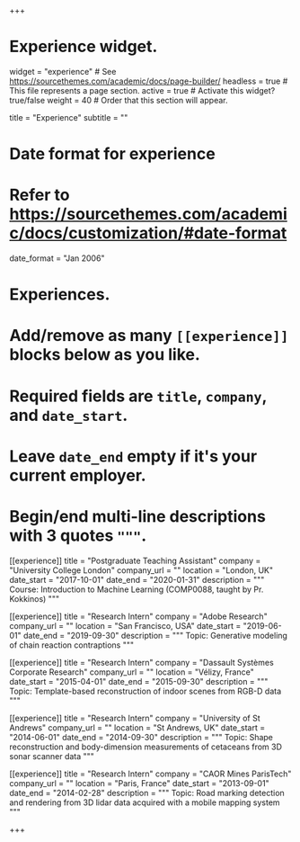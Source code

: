+++
# Experience widget.
widget = "experience"  # See https://sourcethemes.com/academic/docs/page-builder/
headless = true  # This file represents a page section.
active = true  # Activate this widget? true/false
weight = 40  # Order that this section will appear.

title = "Experience"
subtitle = ""

# Date format for experience
#   Refer to https://sourcethemes.com/academic/docs/customization/#date-format
date_format = "Jan 2006"

# Experiences.
#   Add/remove as many `[[experience]]` blocks below as you like.
#   Required fields are `title`, `company`, and `date_start`.
#   Leave `date_end` empty if it's your current employer.
#   Begin/end multi-line descriptions with 3 quotes `"""`.
[[experience]]
  title = "Postgraduate Teaching Assistant"
  company = "University College London"
  company_url = ""
  location = "London, UK"
  date_start = "2017-10-01"
  date_end = "2020-01-31"
  description = """
  Course: Introduction to Machine Learning (COMP0088, taught by Pr. Kokkinos)
  """

[[experience]]
  title = "Research Intern"
  company = "Adobe Research"
  company_url = ""
  location = "San Francisco, USA"
  date_start = "2019-06-01"
  date_end = "2019-09-30"
  description = """
  Topic: Generative modeling of chain reaction contraptions
  """

[[experience]]
  title = "Research Intern"
  company = "Dassault Systèmes Corporate Research"
  company_url = ""
  location = "Vélizy, France"
  date_start = "2015-04-01"
  date_end = "2015-09-30"
  description = """
  Topic: Template-based reconstruction of indoor scenes from RGB-D data
  """

[[experience]]
  title = "Research Intern"
  company = "University of St Andrews"
  company_url = ""
  location = "St Andrews, UK"
  date_start = "2014-06-01"
  date_end = "2014-09-30"
  description = """
  Topic: Shape reconstruction and body-dimension measurements of cetaceans from 3D sonar scanner data
  """

[[experience]]
  title = "Research Intern"
  company = "CAOR Mines ParisTech"
  company_url = ""
  location = "Paris, France"
  date_start = "2013-09-01"
  date_end = "2014-02-28"
  description = """
  Topic: Road marking detection and rendering from 3D lidar data acquired with a mobile mapping system
  """

+++
